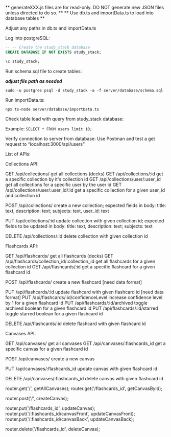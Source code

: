** generateXXX.js files are for read-only. DO NOT generate new JSON files unless directed to do so. **
** Use db.ts and importData.ts to load into database tables **

Adjust any paths in db.ts and importData.ts


Log into postgreSQL:

```sql
-- -- Create the study_stack database
CREATE DATABASE IF NOT EXISTS study_stack;

\c study_stack;
```

Run schema.sql file to create tables:

**_adjust file path as needed_**

`sudo -u postgres psql -d study_stack -a -f server/database/schema.sql`

Run importData.ts:

`npx ts-node server/database/importData.ts`

Check table load with query from study_stack database:

Example:
`SELECT * FROM users limit 10;`

Verify connection to server from database:
Use Postman and test a get request to “localhost:3000/api/users”

List of APIs:


Collections API:

GET /api/collections/    get all collections (decks)
GET /api/collections/:id    get a specific collection by it's collection id
GET /api/collections/user/:user_id    get all collections for a specific user by the user id
GET /api/collections/user/:user_id/:id    get a specific collection for a given user_id and collection id

POST /api/collections/    create a new collection; expected fields in body: title: text, description: text; subjects: text, user_id: text

PUT /api/collections/:id    update collection with given collection id; expected fields to be updated in body: title: text, description: text; subjects: text

DELETE /api/collections/:id    delete collection with given collection id


Flashcards API:

GET /api/flashcards/    get all flashcards (decks)
GET /api/flashcards/collection_id/:collection_id    get all flashcards for a given collection id
GET /api/flashcards/:id    get a specific flashcard for a given flashcard id

POST /api/flashcards/    create a new flashcard [need data format]

PUT /api/flashcards/:id    update flashcard with given flashcard id [need data format]
PUT /api/flashcards/:id/confidenceLevel    increase confidence level by 1 for a given flashcard id
PUT /api/flashcards/:id/archived    toggle archived boolean for a given flashcard id
PUT /api/flashcards/:id/starred    toggle starred boolean for a given flashcard id

DELETE /api/flashcards/:id    delete flashcard with given flashcard id


Canvases API:


GET /api/canvases/    get all canvases
GET /api/canvases/:flashcards_id    get a specific canvas for a given flashcard id

POST /api/canvases/    create a new canvas

PUT /api/canvases/:flashcards_id    update canvas with given flashcard id

DELETE /api/canvases/:flashcards_id    delete canvas with given flashcard id




router.get('/', getAllCanvases);
router.get('/flashcards_id', getCanvasById);

router.post('/', createCanvas);

router.put('/flashcards_id', updateCanvas);
router.put('/:flashcards_id/canvasFront', updateCanvasFront);
router.put('/:flashcards_id/canvasBack', updateCanvasBack);

router.delete('/flashcards_id', deleteCanvas);


